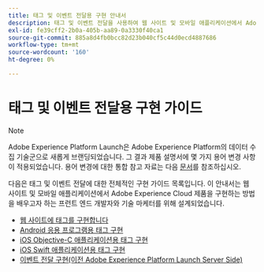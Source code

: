 ```yaml
---
title: 태그 및 이벤트 전달용 구현 안내서
description: 태그 및 이벤트 전달을 사용하여 웹 사이트 및 모바일 애플리케이션에서 Adobe Experience Cloud 제품을 구현하는 방법에 대해 알아봅니다.
exl-id: fe39cff2-2b0a-405b-aa89-0a3330f40ca1
source-git-commit: 885a8d4fb0bcc82d23b040cf5c44d0ecd4887686
workflow-type: tm+mt
source-wordcount: '160'
ht-degree: 0%

---
```


# 태그 및 이벤트 전달용 구현 가이드

>[!NOTE]
>
>Adobe Experience Platform Launch은 Adobe Experience Platform의 데이터 수집 기술군으로 새롭게 브랜딩되었습니다. 그 결과 제품 설명서에 몇 가지 용어 변경 사항이 적용되었습니다. 용어 변경에 대한 통합 참고 자료는 다음 [문서](../term-updates.md)를 참조하십시오.

다음은 태그 및 이벤트 전달에 대한 전체적인 구현 가이드 목록입니다. 이 안내서는 웹 사이트 및 모바일 애플리케이션에서 Adobe Experience Cloud 제품을 구현하는 방법을 배우고자 하는 프런트 엔드 개발자와 기술 마케터를 위해 설계되었습니다.

* [웹 사이트에 태그를 구현합니다](https://experienceleague.adobe.com/docs/platform-learn/implement-in-websites/overview.html?lang=ko)
* [Android 응용 프로그램용 태그 구현](https://experienceleague.adobe.com/docs/platform-learn/implement-in-mobile-android-apps/overview.html?lang=ko)
* [iOS Objective-C 애플리케이션용 태그 구현](https://experienceleague.adobe.com/docs/platform-learn/implement-in-mobile-ios-objective-c-apps/overview.html?lang=ko)
* [iOS Swift 애플리케이션용 태그 구현](https://experienceleague.adobe.com/docs/platform-learn/implement-in-mobile-ios-swift-apps/overview.html?lang=ko)
* [이벤트 전달 구현(이전 Adobe Experience Platform Launch Server Side)](https://experienceleague.adobe.com/docs/platform-learn/data-collection/event-forwarding/overview.html?lang=ko)
